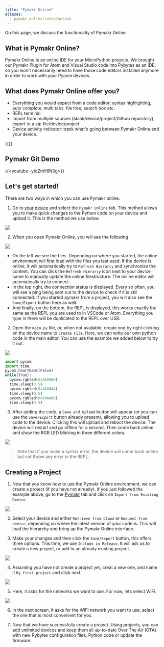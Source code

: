 ```yaml
---
title: "Pymakr Online"
aliases:
  - pymakr-online/introduction
---
```


On this page, we discuss the functionality of Pymakr Online.

## What is Pymakr Online?

Pymakr Online is an online IDE for your MicroPython projects. We brought our Pymakr Plugin for Atom and Visual Studio code into Pybytes as an IDE, so you won't necessarily need to have those code editors installed anymore in order to work with your Pycom devices.

## What does Pymakr Online offer you?

* Everything you would expect from a code editor: syntax highlighting, auto complete, multi tabs, file tree, search box etc.
* REPL terminal
* Import from multiple sources (blank/device/project/Github repository), export to a zip file/device/project
* Device activity indicator: track what's going between Pymakr Online and your device.

{{<youtube qydlJKRDzFs>}}

## Pymakr Git Demo

{{<youtube -yIdZmY6N3g>}}

## Let's get started!

There are two ways in which you can use Pymakr online.
1. Go to [your device](https://pybytes.pycom.io/devices) and select the `Pymakr Online` tab. This method allows you to make quick changes to the Python code on your device and upload it. This is the method we use below.

![](/gitbook/assets/pybytes/pymakr-online/opening-pymakr-device.png)

2. When you open Pymakr Online, you will see the following

![](/gitbook/assets/pybytes/pymakr-online/initial.png)


  * On the left we see the files. Depending on where you started, the online environment will first load with the files you last used. If the device is online, it will automatically try to `Refresh Hierarcy` and synchronise the content. You can click the `Refresh Hierarcy` icon next to your device name to manually update the online filestructure. The online editor will automatically try to connect.
  * In the top right, the connection status is displayed. Every so often, you will see a ping being sent out to the device to check if it is still connected. If you started pymakr from a project, you will also see the `Save/Export` button here as well.
  * And finally, on the bottom, the REPL is displayed, this works exactly the same as the REPL you are used to in VSCode or Atom. Everything you type in there will be duplicated to the REPL over USB.

2. Open the `main.py` file, or, when not available, create one by right clicking on the device name to `Create File`. Here, we can write our own python code in the main editor. You can use the example we added below to try it out.

![](/gitbook/assets/pybytes/pymakr-online/open-file.png)

  ```python
  import pycom
  import time
  pycom.heartbeat(False)
  while(True):
    pycom.rgbled(0xAA0000)
    time.sleep(0.5)
    pycom.rgbled(0xAA00AA)
    time.sleep(0.5)
    pycom.rgbled(0x00AA00)
    time.sleep(0.5)
  ```
3. After adding the code, a `Save and Upload` button will appear (or you can use the `Save/Export` button already present), allowing you to upload code to the device. Clicking this will upload and reboot the device. The device will restart and go offline for a second. Then come back online and show the RGB LED blinking in three different colors.

![](/gitbook/assets/pybytes/pymakr-online/upload.png)

>Note that if you make a syntax error, the device will come back online but not throw any error in the REPL.

## Creating a Project

1. Now that you know how to use the Pymakr Online environment, we can create a project (if you have not already). If you just followed the example above, go to the [Pymakr](https://pybytes.pycom.io/pymakr#) tab and click on `Import from Existing Device`.

![](/gitbook/assets/pybytes/pymakr-online/starting-project.png)

2. Select your device and either `Retrieve from Cloud` or `Request from device`, depending on where the latest version of your code is. This will load the hierarchy and bring up the Pymakr Online interface.

3. Make your changes and then click the `Save/Export` button, this offers three options. This time, we use `Include in Release`. It will ask us to create a new project, or add to an already existing project.

![](/gitbook/assets/pybytes/pymakr-online/new-project.png)


4. Assuming you have not create a project yet, creat a new one, and name it `My first project` and click next.

![](/gitbook/assets/pybytes/pymakr-online/new-project1.png)

5. Here, it asks for the networks we want to use. For now, lets select WiFi.

![](/gitbook/assets/pybytes/pymakr-online/new-project1.png)

6. In the next screen, it asks for the WiFi network you want to use, select the one that is most convenient for you.

7. Now that we have successfully create a project. Using projects, you can add unlimited devices and keep them all up-to-date Over The Air (OTA) with new Pybytes configuration files, Python code or update the firmware.
